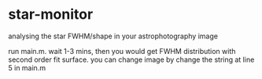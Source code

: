 # star-monitor
analysing the star FWHM/shape in your astrophotography image

run main.m. wait 1-3 mins, then you would get FWHM distribution with second order fit surface.
you can change image by change the string at line 5 in main.m
